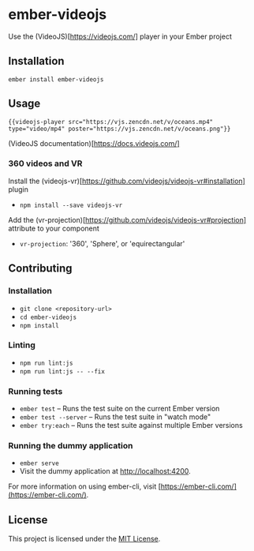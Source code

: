 ember-videojs
==============================================================================

Use the (VideoJS)[https://videojs.com/] player in your Ember project

Installation
------------------------------------------------------------------------------

```
ember install ember-videojs
```


Usage
------------------------------------------------------------------------------


```
{{videojs-player src="https://vjs.zencdn.net/v/oceans.mp4" type="video/mp4" poster="https://vjs.zencdn.net/v/oceans.png"}}
```

(VideoJS documentation)[https://docs.videojs.com/]

### 360 videos and VR

Install the (videojs-vr)[https://github.com/videojs/videojs-vr#installation] plugin

- `npm install --save videojs-vr`

Add the (vr-projection)[https://github.com/videojs/videojs-vr#projection] attribute to your component

- `vr-projection`: '360', 'Sphere', or 'equirectangular'




Contributing
------------------------------------------------------------------------------

### Installation

* `git clone <repository-url>`
* `cd ember-videojs`
* `npm install`

### Linting

* `npm run lint:js`
* `npm run lint:js -- --fix`

### Running tests

* `ember test` – Runs the test suite on the current Ember version
* `ember test --server` – Runs the test suite in "watch mode"
* `ember try:each` – Runs the test suite against multiple Ember versions

### Running the dummy application

* `ember serve`
* Visit the dummy application at [http://localhost:4200](http://localhost:4200).

For more information on using ember-cli, visit [https://ember-cli.com/](https://ember-cli.com/).

License
------------------------------------------------------------------------------

This project is licensed under the [MIT License](LICENSE.md).
